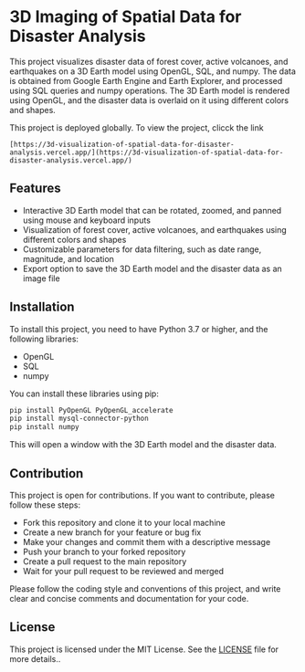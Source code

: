 # 3D Imaging of Spatial Data for Disaster Analysis

This project visualizes disaster data of forest cover, active volcanoes, and earthquakes on a 3D Earth model using OpenGL, SQL, and numpy. The data is obtained from Google Earth Engine and Earth Explorer, and processed using SQL queries and numpy operations. The 3D Earth model is rendered using OpenGL, and the disaster data is overlaid on it using different colors and shapes.

This project is deployed globally. To view the project, clicck the link

`[https://3d-visualization-of-spatial-data-for-disaster-analysis.vercel.app/](https://3d-visualization-of-spatial-data-for-disaster-analysis.vercel.app/)`

## Features

- Interactive 3D Earth model that can be rotated, zoomed, and panned using mouse and keyboard inputs
- Visualization of forest cover, active volcanoes, and earthquakes using different colors and shapes
- Customizable parameters for data filtering, such as date range, magnitude, and location
- Export option to save the 3D Earth model and the disaster data as an image file

## Installation

To install this project, you need to have Python 3.7 or higher, and the following libraries:

- OpenGL
- SQL
- numpy

You can install these libraries using pip:

```bash
pip install PyOpenGL PyOpenGL_accelerate
pip install mysql-connector-python
pip install numpy
```

This will open a window with the 3D Earth model and the disaster data. 
## Contribution

This project is open for contributions. If you want to contribute, please follow these steps:

- Fork this repository and clone it to your local machine
- Create a new branch for your feature or bug fix
- Make your changes and commit them with a descriptive message
- Push your branch to your forked repository
- Create a pull request to the main repository
- Wait for your pull request to be reviewed and merged

Please follow the coding style and conventions of this project, and write clear and concise comments and documentation for your code.

## License

This project is licensed under the MIT License. See the [LICENSE](LICENSE) file for more details..




